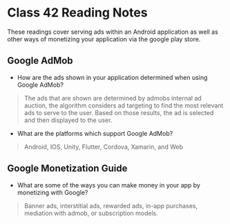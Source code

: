 # Class 42 Reading Notes

These readings cover serving ads within an Android application as well as other ways of monetizing your application via the google play store.

## Google AdMob

- How are the ads shown in your application determined when using Google AdMob?

> The ads that are shown are determined by admobs internal ad auction, the algorithm considers ad targeting to find the most relevant ads to serve to the user.  Based on those results, the ad is selected and then displayed to the user.

- What are the platforms which support Google AdMob?

> Android, IOS, Unity, Flutter, Cordova, Xamarin, and Web

## Google Monetization Guide

- What are some of the ways you can make money in your app by monetizing with Google?

> Banner ads, interstitial ads, rewarded ads, in-app purchases, mediation with admob, or subscription models.